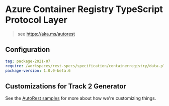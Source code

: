 # Azure Container Registry TypeScript Protocol Layer

> see https://aka.ms/autorest

## Configuration

```yaml
tag: package-2021-07
require: /workspaces/rest-specs/specification/containerregistry/data-plane/Azure.ContainerRegistry/readme.md
package-version: 1.0.0-beta.6
```

## Customizations for Track 2 Generator

See the [AutoRest samples](https://github.com/Azure/autorest/tree/master/Samples/3b-custom-transformations)
for more about how we're customizing things.
